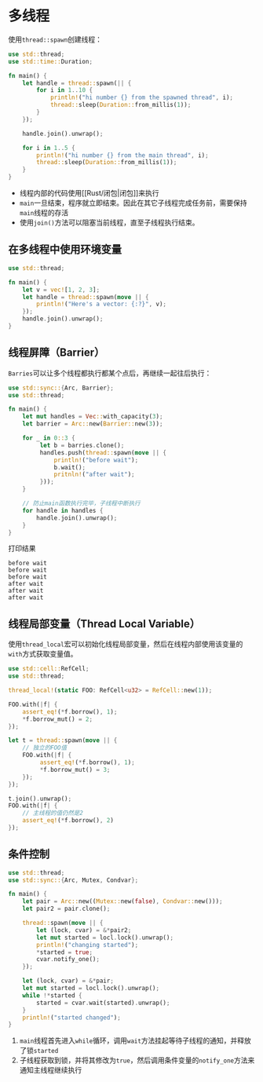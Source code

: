 # 多线程

使用`thread::spawn`创建线程：

```rust
use std::thread;
use std::time::Duration;

fn main() {
    let handle = thread::spawn(|| {
        for i in 1..10 {
            println!("hi number {} from the spawned thread", i);
            thread::sleep(Duration::from_millis(1));
        }
    });

    handle.join().unwrap();

    for i in 1..5 {
        println!("hi number {} from the main thread", i);
        thread::sleep(Duration::from_millis(1));
    }
}
```

- 线程内部的代码使用[[Rust/闭包|闭包]]来执行
- `main`一旦结束，程序就立即结束。因此在其它子线程完成任务前，需要保持`main`线程的存活
- 使用`join()`方法可以阻塞当前线程，直至子线程执行结束。

## 在多线程中使用环境变量

```rust
use std::thread;

fn main() {
    let v = vec![1, 2, 3];
    let handle = thread::spawn(move || {
        println!("Here's a vector: {:?}", v);
    }); 
    handle.join().unwrap();
}
```


## 线程屏障（Barrier）

`Barries`可以让多个线程都执行都某个点后，再继续一起往后执行：

```rust
use std::sync::{Arc, Barrier};
use std::thread;

fn main() {
    let mut handles = Vec::with_capacity(3);
    let barrier = Arc::new(Barrier::new(3));

    for _ in 0::3 {
         let b = barries.clone();
         handles.push(thread::spawn(move || {
             println!("before wait");
             b.wait();
             pritnln!("after wait");
         }));
    }

    // 防止main函数执行完毕，子线程中断执行
    for handle in handles {
        handle.join().unwrap();
    }
}
```

打印结果
```
before wait
before wait
before wait
after wait
after wait
after wait
```


## 线程局部变量（Thread Local Variable）

使用`thread_local`宏可以初始化线程局部变量，然后在线程内部使用该变量的`with`方式获取变量值。

```rust
use std::cell::RefCell;
use std::thread;

thread_local!(static FOO: RefCell<u32> = RefCell::new(1));

FOO.with(|f| {
    assert_eq!(*f.borrow(), 1);
    *f.borrow_mut() = 2;    
});

let t = thread::spawn(move || {
    // 独立的FOO值
    FOO.with(|f| {
         assert_eq!(*f.borrow(), 1);
         *f.borrow_mut() = 3;
    });
});

t.join().unwrap();
FOO.with(|f| {
    // 主线程的值仍然是2
    assert_eq!(*f.borrow(), 2)
});
```

## 条件控制

```rust
use std::thread;
use std::sync::{Arc, Mutex, Condvar};

fn main() {
    let pair = Arc::new((Mutex::new(false), Condvar::new()));
    let pair2 = pair.clone();

    thread::spawn(move || {
        let (lock, cvar) = &*pair2;
        let mut started = locl.lock().unwrap();
        println!("changing started");
        *started = true;
        cvar.notify_one();
    });

    let (lock, cvar) = &*pair;
    let mut started = locl.lock().unwrap();
    while !*started {
        started = cvar.wait(started).unwrap();
    }
    println!("started changed");
}
```

1. `main`线程首先进入`while`循环，调用`wait`方法挂起等待子线程的通知，并释放了锁`started`
2. 子线程获取到锁，并将其修改为`true`，然后调用条件变量的`notify_one`方法来通知主线程继续执行